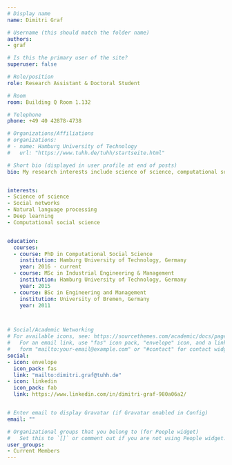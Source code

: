 ```yaml
---
# Display name
name: Dimitri Graf

# Username (this should match the folder name)
authors:
- graf

# Is this the primary user of the site?
superuser: false

# Role/position
role: Research Assistant & Doctoral Student

# Room
room: Building Q Room 1.132

# Telephone
phone: +49 40 42878-4738

# Organizations/Affiliations
# organizations:
# - name: Hamburg University of Technology
#   url: "https://www.tuhh.de/tuhh/startseite.html"

# Short bio (displayed in user profile at end of posts)
bio: My research interests include science of science, computational social science and machine learning.


interests:
- Science of science
- Social networks
- Natural language processing
- Deep learning 
- Computational social science


education:
  courses:
  - course: PhD in Computational Social Science
    institution: Hamburg University of Technology, Germany
    year: 2016 - current
  - course: MSc in Industrial Engineering & Management
    institution: Hamburg University of Technology, Germany
    year: 2015
  - course: BSc in Engineering and Management
    institution: University of Bremen, Germany
    year: 2011



# Social/Academic Networking
# For available icons, see: https://sourcethemes.com/academic/docs/page-builder/#icons
#   For an email link, use "fas" icon pack, "envelope" icon, and a link in the
#   form "mailto:your-email@example.com" or "#contact" for contact widget.
social:
- icon: envelope
  icon_pack: fas
  link: "mailto:dimitri.graf@tuhh.de"
- icon: linkedin
  icon_pack: fab
  link: https://www.linkedin.com/in/dimitri-graf-980a06a2/


# Enter email to display Gravatar (if Gravatar enabled in Config)
email: ""

# Organizational groups that you belong to (for People widget)
#   Set this to `[]` or comment out if you are not using People widget.
user_groups:
- Current Members
---
```

